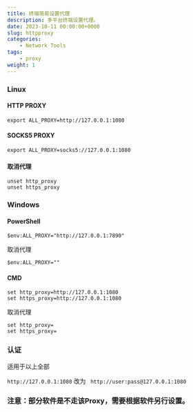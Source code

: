 ```yaml
---
title: 终端简易设置代理
description: 多平台终端设置代理。
date: 2023-10-11 00:00:00+0000
slug: httpproxy
categories:
    - Network Tools
tags:
    - proxy
weight: 1
---
```



### Linux

#### HTTP PROXY

```
export ALL_PROXY=http://127.0.0.1:1080
```

#### SOCKS5 PROXY

```
export ALL_PROXY=socks5://127.0.0.1:1080
```

#### 取消代理

```
unset http_proxy
unset https_proxy
```

### Windows

#### PowerShell

```
$env:ALL_PROXY="http://127.0.0.1:7890"
```

取消代理

```
$env:ALL_PROXY=""
```

#### CMD

```
set http_proxy=http://127.0.0.1:1080
set https_proxy=http://127.0.0.1:1080
```

取消代理

```
set http_proxy=
set https_proxy=
```

### 认证

适用于以上全部

`http://127.0.0.1:1080` 改为 ` http://user:pass@127.0.0.1:1080`

### 注意：部分软件是不走该Proxy，需要根据软件另行设置。